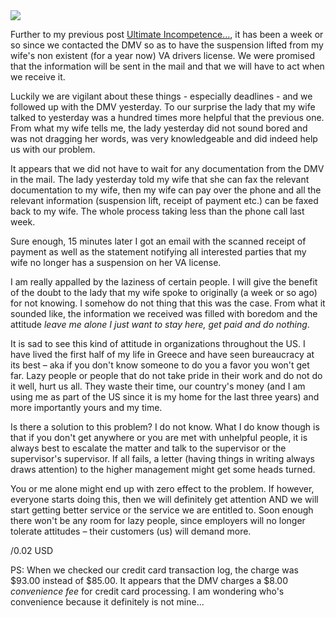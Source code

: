 <img class="post-image" src="{{ cdnUrl }}/files/2009-11-21-incompetence.png" />

Further to my previous post [Ultimate Incompetence...](/post/ultimate-incompetence), it has been a week or so since we contacted the DMV so as to have the suspension lifted from my wife's non existent (for a year now) VA drivers license. We were promised that the information will be sent in the mail and that we will have to act when we receive it.

Luckily we are vigilant about these things - especially deadlines - and we followed up with the DMV yesterday. To our surprise the lady that my wife talked to yesterday was a hundred times more helpful that the previous one. From what my wife tells me, the lady yesterday did not sound bored and was not dragging her words, was very knowledgeable and did indeed help us with our problem.

It appears that we did not have to wait for any documentation from the DMV in the mail. The lady yesterday told my wife that she can fax the relevant documentation to my wife, then my wife can pay over the phone and all the relevant information (suspension lift, receipt of payment etc.) can be faxed back to my wife. The whole process taking less than the phone call last week.

Sure enough, 15 minutes later I got an email with the scanned receipt of payment as well as the statement notifying all interested parties that my wife no longer has a suspension on her VA license.

I am really appalled by the laziness of certain people. I will give the benefit of the doubt to the lady that my wife spoke to originally (a week or so ago) for not knowing. I somehow do not thing that this was the case. From what it sounded like, the information we received was filled with boredom and the attitude *leave me alone I just want to stay here, get paid and do nothing*.

It is sad to see this kind of attitude in organizations throughout the US. I have lived the first half of my life in Greece and have seen bureaucracy at its best – aka if you don't know someone to do you a favor you won't get far. Lazy people or people that do not take pride in their work and do not do it well, hurt us all. They waste their time, our country's money (and I am using me as part of the US since it is my home for the last three years) and more importantly yours and my time.


Is there a solution to this problem? I do not know. What I do know though is that if you don't get anywhere or you are met with unhelpful people, it is always best to escalate the matter and talk to the supervisor or the supervisor's supervisor. If all fails, a letter (having things in writing always draws attention) to the higher management might get some heads turned.

You or me alone might end up with zero effect to the problem. If however, everyone starts doing this, then we will definitely get attention AND we will start getting better service or the service we are entitled to. Soon enough there won't be any room for lazy people, since employers will no longer tolerate attitudes – their customers (us) will demand more.

/0.02 USD

PS: When we checked our credit card transaction log, the charge was $93.00 instead of $85.00. It appears that the DMV charges a $8.00 *convenience fee* for credit card processing. I am wondering who's convenience because it definitely is not mine...
